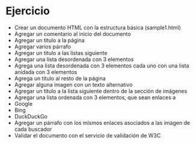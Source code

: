 # Ejercicio

- Crear un documento HTML con la estructura básica (sample1.html)
- Agregar un comentario al inicio del documento
- Agregar un título a la página
- Agregar varios párrafo
- Agregar un titulo a las listas siguiente
- Agregar una lista desordenada con 3 elementos
- Agrega una lista desordenada con 3 elementos cada uno con una lista anidada con 3 elementos
- Agrega un título al resto de la página
- Agregar alguna imagen con un texto alternativo
- Agregar un titulo a la lista siguiente dentro de la sección de imágenes
- Agregar una lista ordenada con 3 elementos, que sean enlaces a
- Google
- Bing
- DuckDuckGo
- Agregar un párrafo con los mismos enlaces asociados a las imagen de cada buscador
- Validar el documento con el servicio de validación de W3C
